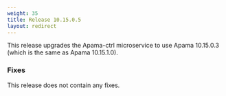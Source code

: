 ```yaml
---
weight: 35
title: Release 10.15.0.5
layout: redirect
---
```


This release upgrades the Apama-ctrl microservice to use Apama 10.15.0.3 (which is the same as Apama 10.15.1.0).

### Fixes

This release does not contain any fixes.
